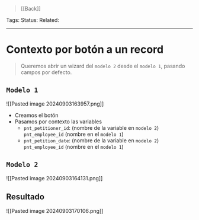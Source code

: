 > [[Back]]

Tags: 
Status: 
Related: 

___

# Contexto por botón a un record

> Queremos abrir un wizard del `modelo 2` desde el `modelo 1`, pasando campos por defecto.

## `Modelo 1`
![[Pasted image 20240903163957.png]]
- Creamos el botón
- Pasamos por contexto las variables
	- `pnt_petitioner_id`: (nombre de la variable en `modelo 2`) `pnt_employee_id` (nombre en el `modelo 1`)
	- `pnt_petition_date`: (nombre de la variable en `modelo 2`) `pnt_employee_id` (nombre en el `modelo 1`)
## `Modelo 2`
![[Pasted image 20240903164131.png]]

## Resultado

![[Pasted image 20240903170106.png]]